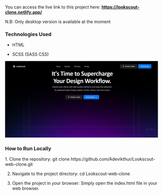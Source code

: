 You can access the live link to this project here: <strong>https://lookscout-clone.netlify.app/</strong>

<p>N.B: Only desktop version is available at the moment</p>

<h3>Technologies Used</h3>

- HTML

- SCSS (SASS CSS)

![tesla_src](https://github.com/Adevikthur/Lookscout-web-clone/blob/7cc678bdf95fe9a2078398205c8f061ed7d49829/lookscout_src.jpeg)

<h3>How to Run Locally</h3>
1. Clone the repository: 
   git clone https://github.com/Adevikthur/Lookscout-web-clone.git

2. Navigate to the project directory: 
   cd Lookscout-web-clone

3. Open the project in your browser:
  Simply open the index.html file in your web browser.
